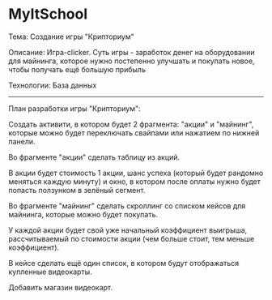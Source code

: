 # MyItSchool
Тема: Создание игры "Крипториум"

Описание: Игра-clicker. Суть игры - заработок денег на оборудовании для майнинга, которое нужно постепенно улучшать и покупать новое, чтобы получать ещё большую прибыль

Технологии: База данных

---------------------------------

План разработки игры "Крипториум":

Создать активити, в котором будет 2 фрагмента: "акции" и "майнинг", которые можно будет переключать свайпами или нажатием по нижней панели.

Во фрагменте "акции" сделать таблицу из акций.

В акции будет стоимость 1 акции, шанс успеха (который будет рандомно меняться каждую минуту) и окно, в котором после оплаты нужно будет попасть ползунком в зелёный сегмент.

Во фрагменте "майнинг" сделать скроллинг со списком кейсов для майнинга, которые можно будет покупать.

У каждой акции будет свой уже начальный коэффициент выигрыша, рассчитываемый по стоимости акции (чем больше стоит, тем меньше коэффициент).

В кейсе сделать ещё один список, в котором будут отображаться купленные видеокарты.

Добавить магазин видеокарт.
